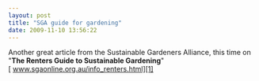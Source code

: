 ```yaml
---
layout: post
title: "SGA guide for gardening"
date: 2009-11-10 13:56:22
---
```


Another great article from the Sustainable Gardeners Alliance, this time on "**The Renters Guide to Sustainable Gardening**"  
[ www.sgaonline.org.au/info_renters.html][1]

 [1]: http://www.sgaonline.org.au/info_renters.html